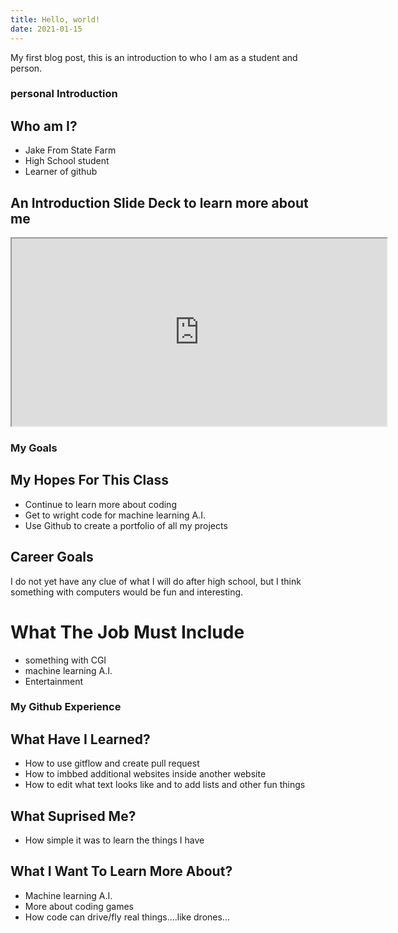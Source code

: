 ```yaml
---
title: Hello, world!
date: 2021-01-15
---
```


My first blog post, this is an introduction to who I am as a student and person.



### personal Introduction

## Who am I?

* Jake From State Farm
* High School student
* Learner of github

## An Introduction Slide Deck to learn more about me

<iframe src="https://jake063.github.io/github-slideshow/" width="600" height="300"></iframe> 

### My Goals

## My Hopes For This Class

* Continue to learn more about coding 
* Get to wright code for machine learning A.I.
* Use Github to create a portfolio of all my projects 

## Career Goals

I do not yet have any clue of what I will do after high school, but I think something with computers would be fun and interesting.

# What The Job Must Include
* something with CGI
* machine learning A.I. 
* Entertainment 

### My Github Experience

## What Have I Learned?

* How to use gitflow and create pull request
* How to imbbed additional websites inside another website
* How to edit what text looks like and to add lists and other fun things

## What Suprised Me?

* How simple it was to learn the things I have

## What I Want To Learn More About?

* Machine learning A.I.
* More about coding games 
* How code can drive/fly real things....like drones...
